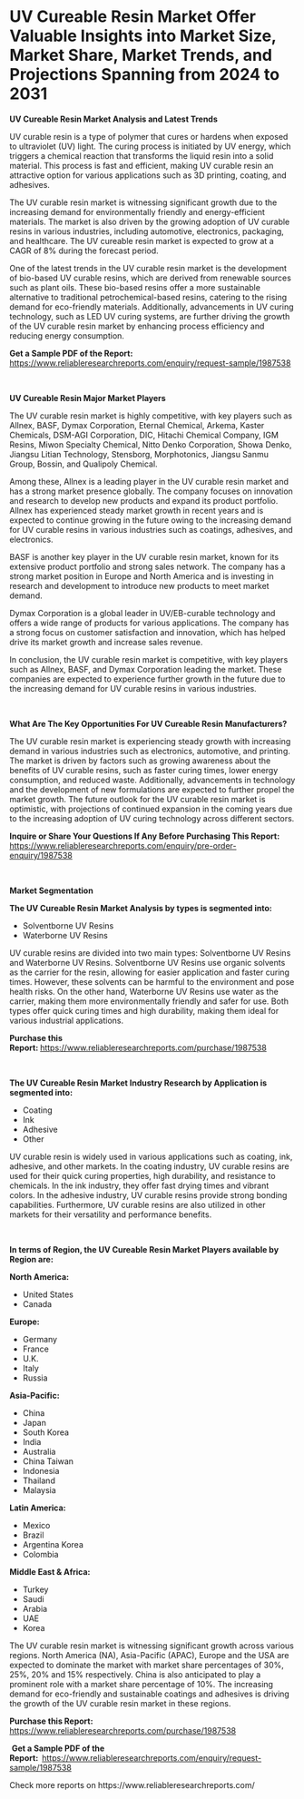 <p><h1>UV Cureable Resin Market Offer Valuable Insights into Market Size, Market Share, Market Trends, and Projections Spanning from 2024 to 2031</h1></p><p><strong>UV Cureable Resin Market Analysis and Latest Trends</strong></p>
<p><p>UV curable resin is a type of polymer that cures or hardens when exposed to ultraviolet (UV) light. The curing process is initiated by UV energy, which triggers a chemical reaction that transforms the liquid resin into a solid material. This process is fast and efficient, making UV curable resin an attractive option for various applications such as 3D printing, coating, and adhesives.</p><p>The UV curable resin market is witnessing significant growth due to the increasing demand for environmentally friendly and energy-efficient materials. The market is also driven by the growing adoption of UV curable resins in various industries, including automotive, electronics, packaging, and healthcare. The UV cureable resin market is expected to grow at a CAGR of 8% during the forecast period.</p><p>One of the latest trends in the UV curable resin market is the development of bio-based UV curable resins, which are derived from renewable sources such as plant oils. These bio-based resins offer a more sustainable alternative to traditional petrochemical-based resins, catering to the rising demand for eco-friendly materials. Additionally, advancements in UV curing technology, such as LED UV curing systems, are further driving the growth of the UV curable resin market by enhancing process efficiency and reducing energy consumption.</p></p>
<p><strong>Get a Sample PDF of the Report:&nbsp;</strong> <a href="https://www.reliableresearchreports.com/enquiry/request-sample/1987538">https://www.reliableresearchreports.com/enquiry/request-sample/1987538</a></p>
<p>&nbsp;</p>
<p><strong>UV Cureable Resin Major Market Players</strong></p>
<p><p>The UV curable resin market is highly competitive, with key players such as Allnex, BASF, Dymax Corporation, Eternal Chemical, Arkema, Kaster Chemicals, DSM-AGI Corporation, DIC, Hitachi Chemical Company, IGM Resins, Miwon Specialty Chemical, Nitto Denko Corporation, Showa Denko, Jiangsu Litian Technology, Stensborg, Morphotonics, Jiangsu Sanmu Group, Bossin, and Qualipoly Chemical.</p><p>Among these, Allnex is a leading player in the UV curable resin market and has a strong market presence globally. The company focuses on innovation and research to develop new products and expand its product portfolio. Allnex has experienced steady market growth in recent years and is expected to continue growing in the future owing to the increasing demand for UV curable resins in various industries such as coatings, adhesives, and electronics.</p><p>BASF is another key player in the UV curable resin market, known for its extensive product portfolio and strong sales network. The company has a strong market position in Europe and North America and is investing in research and development to introduce new products to meet market demand.</p><p>Dymax Corporation is a global leader in UV/EB-curable technology and offers a wide range of products for various applications. The company has a strong focus on customer satisfaction and innovation, which has helped drive its market growth and increase sales revenue.</p><p>In conclusion, the UV curable resin market is competitive, with key players such as Allnex, BASF, and Dymax Corporation leading the market. These companies are expected to experience further growth in the future due to the increasing demand for UV curable resins in various industries.</p></p>
<p>&nbsp;</p>
<p><strong>What Are The Key Opportunities For UV Cureable Resin Manufacturers?</strong></p>
<p><p>The UV curable resin market is experiencing steady growth with increasing demand in various industries such as electronics, automotive, and printing. The market is driven by factors such as growing awareness about the benefits of UV curable resins, such as faster curing times, lower energy consumption, and reduced waste. Additionally, advancements in technology and the development of new formulations are expected to further propel the market growth. The future outlook for the UV curable resin market is optimistic, with projections of continued expansion in the coming years due to the increasing adoption of UV curing technology across different sectors.</p></p>
<p><strong>Inquire or Share Your Questions If Any Before Purchasing This Report:</strong> <a href="https://www.reliableresearchreports.com/enquiry/pre-order-enquiry/1987538">https://www.reliableresearchreports.com/enquiry/pre-order-enquiry/1987538</a></p>
<p>&nbsp;</p>
<p><strong>Market Segmentation</strong></p>
<p><strong>The UV Cureable Resin Market Analysis by types is segmented into:</strong></p>
<p><ul><li>Solventborne UV Resins</li><li>Waterborne UV Resins</li></ul></p>
<p><p>UV curable resins are divided into two main types: Solventborne UV Resins and Waterborne UV Resins. Solventborne UV Resins use organic solvents as the carrier for the resin, allowing for easier application and faster curing times. However, these solvents can be harmful to the environment and pose health risks. On the other hand, Waterborne UV Resins use water as the carrier, making them more environmentally friendly and safer for use. Both types offer quick curing times and high durability, making them ideal for various industrial applications.</p></p>
<p><strong>Purchase this Report:&nbsp;</strong><a href="https://www.reliableresearchreports.com/purchase/1987538">https://www.reliableresearchreports.com/purchase/1987538</a></p>
<p>&nbsp;</p>
<p><strong>The UV Cureable Resin Market Industry Research by Application is segmented into:</strong></p>
<p><ul><li>Coating</li><li>Ink</li><li>Adhesive</li><li>Other</li></ul></p>
<p><p>UV curable resin is widely used in various applications such as coating, ink, adhesive, and other markets. In the coating industry, UV curable resins are used for their quick curing properties, high durability, and resistance to chemicals. In the ink industry, they offer fast drying times and vibrant colors. In the adhesive industry, UV curable resins provide strong bonding capabilities. Furthermore, UV curable resins are also utilized in other markets for their versatility and performance benefits.</p></p>
<p>&nbsp;</p>
<p><strong>In terms of Region, the UV Cureable Resin Market Players available by Region are:</strong></p>
<p>
    <p> <strong> North America: </strong>
        <ul>
            <li>United States</li>
            <li>Canada</li>
        </ul>
        </p> 
    <p> <strong> Europe: </strong>
        <ul>
            <li>Germany</li>
            <li>France</li>
            <li>U.K.</li>
            <li>Italy</li>
            <li>Russia</li>
        </ul>
        </p> 
    <p> <strong> Asia-Pacific: </strong>
        <ul>
            <li>China</li>
            <li>Japan</li>
            <li>South Korea</li>
            <li>India</li>
            <li>Australia</li>
            <li>China Taiwan</li>
            <li>Indonesia</li>
            <li>Thailand</li>
            <li>Malaysia</li>
        </ul>
        </p> 
    <p> <strong> Latin America: </strong>
        <ul>
            <li>Mexico</li>
            <li>Brazil</li>
            <li>Argentina Korea</li>
            <li>Colombia</li>
        </ul>
        </p> 
    <p> <strong> Middle East & Africa: </strong>
        <ul>
            <li>Turkey</li>
            <li>Saudi</li>
            <li>Arabia</li>
            <li>UAE</li>
            <li>Korea</li>
        </ul>
    </p>
    </p>
<p><p>The UV curable resin market is witnessing significant growth across various regions. North America (NA), Asia-Pacific (APAC), Europe and the USA are expected to dominate the market with market share percentages of 30%, 25%, 20% and 15% respectively. China is also anticipated to play a prominent role with a market share percentage of 10%. The increasing demand for eco-friendly and sustainable coatings and adhesives is driving the growth of the UV curable resin market in these regions.</p></p>
<p><strong>Purchase this Report: </strong><a href="https://www.reliableresearchreports.com/purchase/1987538">https://www.reliableresearchreports.com/purchase/1987538</a></p>
<p>&nbsp;<strong>Get a Sample PDF of the Report:&nbsp;&nbsp;</strong><a href="https://www.reliableresearchreports.com/enquiry/request-sample/1987538">https://www.reliableresearchreports.com/enquiry/request-sample/1987538</a></p>
<p><strong></strong></p>
<p>Check more reports on https://www.reliableresearchreports.com/</p>